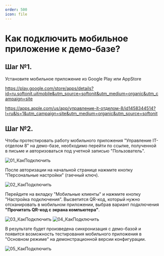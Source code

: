 ```yaml
---
order: 500
icon: file
---
```


# Как подключить мобильное приложение к демо-базе?

## Шаг №1. 
Установите мобильное приложение из Google Play или AppStore

https://play.google.com/store/apps/details?id=ru.softonit.uitmobile&utm_source=softonit&utm_medium=organic&utm_campaign=site

https://apps.apple.com/us/app/управление-it-отделом-8/id1458344514?l=ru&ls=1&utm_campaign=site&utm_medium=organic&utm_source=softonit

## Шаг №2. 
Чтобы протестировать работу мобильного приложения "Управление IT-отделом 8" на демо-базе, необходимо перейти по ссылке, полученной в письме и авторизоваться под учетной записью "Пользователь".

![01_КакПодключить](static/01_КакПодключить.png)

После авторизации на начальной странице нажмите кнопку "Персональные настройки" (гаечный ключ).

![02_КакПодключить](static/02_КакПодключить.png)

Перейдите на вкладку "Мобильные клиенты" и нажмите кнопку "Настройка подключения". Высветится QR-код, который нужно отсканировать в мобильном приложении, выбрав вариант подключения **"Прочитать QR-код с экрана компьютера"**.

![03_КакПодключить](static/03_КакПодключить.png)
![04_КакПодключить](static/04_КакПодключить.jpg)

В результате будет произведена синхронизация с демо-базой и появится возможность тестирования мобильного приложения в "Основном режиме" на демонстрационной версии конфигурации. 

![05_КакПодключить](static/05_КакПодключить.jpg)
